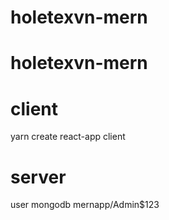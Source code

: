 # holetexvn-mern
# holetexvn-mern

# client

yarn create react-app client

# server

user mongodb
mernapp/Admin$123


